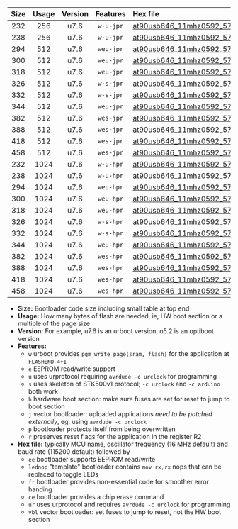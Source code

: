 |Size|Usage|Version|Features|Hex file|
|:-:|:-:|:-:|:-:|:--|
|232|256|u7.6|`w-u-jpr`|[at90usb646_11mhz0592_57600bps_ur_vbl.hex](https://raw.githubusercontent.com/stefanrueger/urboot/main/bootloaders/at90usb646/fcpu_11mhz0592/57600_bps/at90usb646_11mhz0592_57600bps_ur_vbl.hex)|
|238|256|u7.6|`w-u-jpr`|[at90usb646_11mhz0592_57600bps_lednop_ur_vbl.hex](https://raw.githubusercontent.com/stefanrueger/urboot/main/bootloaders/at90usb646/fcpu_11mhz0592/57600_bps/at90usb646_11mhz0592_57600bps_lednop_ur_vbl.hex)|
|294|512|u7.6|`weu-jpr`|[at90usb646_11mhz0592_57600bps_ee_ur_vbl.hex](https://raw.githubusercontent.com/stefanrueger/urboot/main/bootloaders/at90usb646/fcpu_11mhz0592/57600_bps/at90usb646_11mhz0592_57600bps_ee_ur_vbl.hex)|
|300|512|u7.6|`weu-jpr`|[at90usb646_11mhz0592_57600bps_ee_lednop_ur_vbl.hex](https://raw.githubusercontent.com/stefanrueger/urboot/main/bootloaders/at90usb646/fcpu_11mhz0592/57600_bps/at90usb646_11mhz0592_57600bps_ee_lednop_ur_vbl.hex)|
|318|512|u7.6|`weu-jpr`|[at90usb646_11mhz0592_57600bps_ee_lednop_fr_ur_vbl.hex](https://raw.githubusercontent.com/stefanrueger/urboot/main/bootloaders/at90usb646/fcpu_11mhz0592/57600_bps/at90usb646_11mhz0592_57600bps_ee_lednop_fr_ur_vbl.hex)|
|326|512|u7.6|`w-s-jpr`|[at90usb646_11mhz0592_57600bps_vbl.hex](https://raw.githubusercontent.com/stefanrueger/urboot/main/bootloaders/at90usb646/fcpu_11mhz0592/57600_bps/at90usb646_11mhz0592_57600bps_vbl.hex)|
|332|512|u7.6|`w-s-jpr`|[at90usb646_11mhz0592_57600bps_lednop_vbl.hex](https://raw.githubusercontent.com/stefanrueger/urboot/main/bootloaders/at90usb646/fcpu_11mhz0592/57600_bps/at90usb646_11mhz0592_57600bps_lednop_vbl.hex)|
|344|512|u7.6|`weu-jpr`|[at90usb646_11mhz0592_57600bps_ee_lednop_fr_ce_ur_vbl.hex](https://raw.githubusercontent.com/stefanrueger/urboot/main/bootloaders/at90usb646/fcpu_11mhz0592/57600_bps/at90usb646_11mhz0592_57600bps_ee_lednop_fr_ce_ur_vbl.hex)|
|382|512|u7.6|`wes-jpr`|[at90usb646_11mhz0592_57600bps_ee_vbl.hex](https://raw.githubusercontent.com/stefanrueger/urboot/main/bootloaders/at90usb646/fcpu_11mhz0592/57600_bps/at90usb646_11mhz0592_57600bps_ee_vbl.hex)|
|388|512|u7.6|`wes-jpr`|[at90usb646_11mhz0592_57600bps_ee_lednop_vbl.hex](https://raw.githubusercontent.com/stefanrueger/urboot/main/bootloaders/at90usb646/fcpu_11mhz0592/57600_bps/at90usb646_11mhz0592_57600bps_ee_lednop_vbl.hex)|
|418|512|u7.6|`wes-jpr`|[at90usb646_11mhz0592_57600bps_ee_lednop_fr_vbl.hex](https://raw.githubusercontent.com/stefanrueger/urboot/main/bootloaders/at90usb646/fcpu_11mhz0592/57600_bps/at90usb646_11mhz0592_57600bps_ee_lednop_fr_vbl.hex)|
|458|512|u7.6|`wes-jpr`|[at90usb646_11mhz0592_57600bps_ee_lednop_fr_ce_vbl.hex](https://raw.githubusercontent.com/stefanrueger/urboot/main/bootloaders/at90usb646/fcpu_11mhz0592/57600_bps/at90usb646_11mhz0592_57600bps_ee_lednop_fr_ce_vbl.hex)|
|232|1024|u7.6|`w-u-hpr`|[at90usb646_11mhz0592_57600bps_ur.hex](https://raw.githubusercontent.com/stefanrueger/urboot/main/bootloaders/at90usb646/fcpu_11mhz0592/57600_bps/at90usb646_11mhz0592_57600bps_ur.hex)|
|238|1024|u7.6|`w-u-hpr`|[at90usb646_11mhz0592_57600bps_lednop_ur.hex](https://raw.githubusercontent.com/stefanrueger/urboot/main/bootloaders/at90usb646/fcpu_11mhz0592/57600_bps/at90usb646_11mhz0592_57600bps_lednop_ur.hex)|
|294|1024|u7.6|`weu-hpr`|[at90usb646_11mhz0592_57600bps_ee_ur.hex](https://raw.githubusercontent.com/stefanrueger/urboot/main/bootloaders/at90usb646/fcpu_11mhz0592/57600_bps/at90usb646_11mhz0592_57600bps_ee_ur.hex)|
|300|1024|u7.6|`weu-hpr`|[at90usb646_11mhz0592_57600bps_ee_lednop_ur.hex](https://raw.githubusercontent.com/stefanrueger/urboot/main/bootloaders/at90usb646/fcpu_11mhz0592/57600_bps/at90usb646_11mhz0592_57600bps_ee_lednop_ur.hex)|
|318|1024|u7.6|`weu-hpr`|[at90usb646_11mhz0592_57600bps_ee_lednop_fr_ur.hex](https://raw.githubusercontent.com/stefanrueger/urboot/main/bootloaders/at90usb646/fcpu_11mhz0592/57600_bps/at90usb646_11mhz0592_57600bps_ee_lednop_fr_ur.hex)|
|326|1024|u7.6|`w-s-hpr`|[at90usb646_11mhz0592_57600bps.hex](https://raw.githubusercontent.com/stefanrueger/urboot/main/bootloaders/at90usb646/fcpu_11mhz0592/57600_bps/at90usb646_11mhz0592_57600bps.hex)|
|332|1024|u7.6|`w-s-hpr`|[at90usb646_11mhz0592_57600bps_lednop.hex](https://raw.githubusercontent.com/stefanrueger/urboot/main/bootloaders/at90usb646/fcpu_11mhz0592/57600_bps/at90usb646_11mhz0592_57600bps_lednop.hex)|
|344|1024|u7.6|`weu-hpr`|[at90usb646_11mhz0592_57600bps_ee_lednop_fr_ce_ur.hex](https://raw.githubusercontent.com/stefanrueger/urboot/main/bootloaders/at90usb646/fcpu_11mhz0592/57600_bps/at90usb646_11mhz0592_57600bps_ee_lednop_fr_ce_ur.hex)|
|382|1024|u7.6|`wes-hpr`|[at90usb646_11mhz0592_57600bps_ee.hex](https://raw.githubusercontent.com/stefanrueger/urboot/main/bootloaders/at90usb646/fcpu_11mhz0592/57600_bps/at90usb646_11mhz0592_57600bps_ee.hex)|
|388|1024|u7.6|`wes-hpr`|[at90usb646_11mhz0592_57600bps_ee_lednop.hex](https://raw.githubusercontent.com/stefanrueger/urboot/main/bootloaders/at90usb646/fcpu_11mhz0592/57600_bps/at90usb646_11mhz0592_57600bps_ee_lednop.hex)|
|418|1024|u7.6|`wes-hpr`|[at90usb646_11mhz0592_57600bps_ee_lednop_fr.hex](https://raw.githubusercontent.com/stefanrueger/urboot/main/bootloaders/at90usb646/fcpu_11mhz0592/57600_bps/at90usb646_11mhz0592_57600bps_ee_lednop_fr.hex)|
|458|1024|u7.6|`wes-hpr`|[at90usb646_11mhz0592_57600bps_ee_lednop_fr_ce.hex](https://raw.githubusercontent.com/stefanrueger/urboot/main/bootloaders/at90usb646/fcpu_11mhz0592/57600_bps/at90usb646_11mhz0592_57600bps_ee_lednop_fr_ce.hex)|

- **Size:** Bootloader code size including small table at top end
- **Usage:** How many bytes of flash are needed, ie, HW boot section or a multiple of the page size
- **Version:** For example, u7.6 is an urboot version, o5.2 is an optiboot version
- **Features:**
  + `w` urboot provides `pgm_write_page(sram, flash)` for the application at `FLASHEND-4+1`
  + `e` EEPROM read/write support
  + `u` uses urprotocol requiring `avrdude -c urclock` for programming
  + `s` uses skeleton of STK500v1 protocol; `-c urclock` and `-c arduino` both work
  + `h` hardware boot section: make sure fuses are set for reset to jump to boot section
  + `j` vector bootloader: uploaded applications *need to be patched externally*, eg, using `avrdude -c urclock`
  + `p` bootloader protects itself from being overwritten
  + `r` preserves reset flags for the application in the register R2
- **Hex file:** typically MCU name, oscillator frequency (16 MHz default) and baud rate (115200 default) followed by
  + `ee` bootloader supports EEPROM read/write
  + `lednop` "template" bootloader contains `mov rx,rx` nops that can be replaced to toggle LEDs
  + `fr` bootloader provides non-essential code for smoother error handing
  + `ce` bootloader provides a chip erase command
  + `ur` uses urprotocol and requires `avrdude -c urclock` for programming
  + `vbl` vector bootloader: set fuses to jump to reset, not the HW boot section
